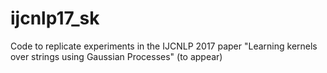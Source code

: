 # ijcnlp17_sk
Code to replicate experiments in the IJCNLP 2017 paper "Learning kernels over strings using Gaussian Processes" (to appear)
